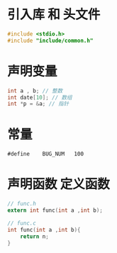 # 引入库 和 头文件
```c
#include <stdio.h>
#include "include/common.h"
```

# 声明变量
```c
int a , b; // 整数
int date[10]; // 数组
int *p = &a; // 指针

```

# 常量
```
#define    BUG_NUM   100
```

# 声明函数 定义函数
```c
// func.h
extern int func(int a ,int b);

// func.c
int func(int a ,int b){
    return n;
}
```
